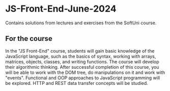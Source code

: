 # JS-Front-End-June-2024
Contains solutions from lectures and exercises from the SoftUni course.

<h2>For the course</h2>
In the "JS Front-End" course, students will gain basic knowledge of the JavaScript language, such as the basics of syntax, working with arrays, matrices, objects, classes, and writing functions. The course will develop their algorithmic thinking. After successful completion of this course, you will be able to work with the DOM tree, do manipulations on it and work with "events". Functional and OOP approaches to JavaScript programming will be explored. HTTP and REST data transfer concepts will be studied.
